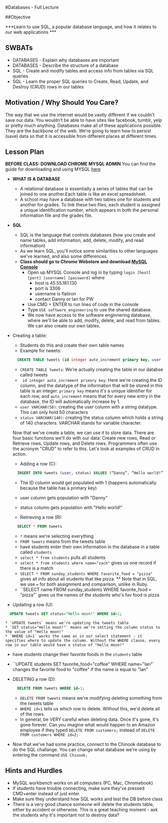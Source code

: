 #Databases - Full Lecture

##Objective

***Learn to use SQL, a popular database language, and how it relates to our web applications  ***

## SWBATs

+ DATABASES - Explain why databases are important 
+ DATABASES - Describe the structure of a database
+ SQL - Create and modify tables and access info from tables via SQL queries
+ SQL - Learn the proper SQL queries to Create, Read, Update, and Destroy (CRUD) rows in our tables

## Motivation / Why Should You Care?
The way that we use the internet would be vastly different if we couldn’t save our data. You wouldn’t be able to have sites like facebook, tumblr, yelp or pretty much anything. Databases make all of these applications possible. They are the backbone of the web. We’re going to learn how to persist (save) data so that it is accessible from different places at different times.

## Lesson Plan
**BEFORE CLASS: DOWNLOAD CHROME MYSQL ADMIN** You can find the guide for downloading and using MYSQL [here](https://github.com/learn-co-curriculum/hs-ruby2-teachers-guide-mysql-setup)

+ **WHAT IS A DATABASE**
  * A relational database is essentially a series of tables that can be joined to one another.Each table is like an excel spreadsheet.
  *  A school may have a database with two tables one for students and another for grades. To link these two files, each student is assigned a unique identification number, which appears in both the personal information file and the grades file.

+ **SQL**
	* SQL is the language that controls databases (how you create and name tables, add information, add, delete, modify, and read information)
	* As we learn SQL, you'll notice some similarities to other languages we've learned, and also some differences. 
  * **Class should go to Chrome Webstore and download [MySQL Console](https://chrome.google.com/webstore/detail/mysql-console/cakepohgdbjbenkcpkkacmohgfjhnjoh?utm_source=chrome-ntp-icon)**
    * Open up MYSQL Console and log in by typing `login [host] [port] [username] [password]` where
      * host is 45.55.161.130
      * port is 3306
      * username is flatiron
      * contact Danny or Ian for PW
    * Use CMD + ENTER to run lines of code in the console
    * Type `USE software_engineering` to use the shared database.
    * We now have access to the software enginnering database, where we'll be able to add, modify, delete, and read from tables. We can also create our own tables.

* Creating a table:
    * Students do this and create their own table names
    * Example for tweets:
  ```sql
    CREATE TABLE tweets (id integer auto_increment primary key, user VARCHAR(50), status VARCHAR(140)); 
  ```
    * `CREATE TABLE tweets`: We're actually creating the table in our databse called tweets
    * ` id integer auto_increment primary key`: Here we're creating the ID column, and the datatype of the information that will be stored in this table is an integer. `primary key` means it's a unique identifier for each row, and `auto_increment` means that for every new entry in the database, the ID will automatically increase by 1. 
    * `user VARCHAR(50)`: creating the user column with a string datatype. This can only hold 50 characters
    * `status VARCHAR(140)`: creating the status column which holds a string of 140 characters. VARCHAR stands for variable character.
  
  Now that we've create a table, we can use it to store data. There are four basic functions we'll do with our data: Create new rows, Read or Retrieve rows, Update rows, and Delete rows. Programmers often use the acronym "CRUD" to refer to this. Let's look at examples of CRUD in action. 

  * Adding a row (C):
  ```sql
    INSERT INTO tweets (user, status) VALUES (“Danny”, “Hello world!”);
  ```
    * The ID column would get populated with 1 (happens automatically because the table has a primary key)
    * user column gets population with "Danny"
    * status column gets population with "Hello world!"

  * Retrieving a row (R):
  ```sql
    SELECT * FROM tweets 
  ```
    * `*` means we're selecting everything
    * `FROM tweets` means from the tweets table
  * have students enter their own information in the database in a table called `students`
  * `select * from students` pulls all students
  * `select * from students where name="zach"` gives us one record if there is a match
  * `SELECT * FROM sunday_students WHERE favorite_food = "pizza"` gives all info about all students that like pizza.
  	** Note that in SQL, we use `=` for both assignment and comparison, unlike in Ruby. 
  * ``SELECT name FROM sunday_students WHERE favorite_food = "pizza"` gives us the names of the students who's fav food is pizza

 * Updating a row (U):
  ```sql
    UPDATE tweets SET status="Hello moon!" WHERE id=1;
  ```
    * `UPDATE tweets` means we're updating the tweets table
    * `SET status="Hello moon!"` means we're setting the column status to the value of "Hello moon!"
    * `WHERE id=1` works the same as in our select statement - it specifies where to update the column. Without the WHERE clause, every row in our table would have a status of "Hello moon!"
  * have students change their favorite foods in the  `students` table
  * ``UPDATE students SET favorite_food="coffee" WHERE name="Ian"` changes the favorite food to "coffee" if the name is equal to "Ian"

* DELETING a row (D):
  ```sql
    DELETE FROM tweets WHERE id=1;
  ```
    * `DELETE FROM tweets` means we're modifying deleting something from the tweets table
    * `WHERE id=1` tells us which row to delete. Without this, we'd delete all of the rows. 
    * In general, be VERY careful when deleting data. Once it's gone, it's gone forever. Can you imagine what would happen to an Amazon employee if they typed `DELETE FROM customers;` instead of `DELETE FROM customers WHERE id=2;`

+ Now that we've had some practice, connect to the Chinook database to do the SQL challange. You can change what database we're using by entering the command `USE Chinook;`

## Hints and Hurdles
+ MySQL workbench works on all computers (PC, Mac, Chromebook)
+ If students have trouble connecting, make sure they've pressed CMD+enter instead of just enter. 
+ Make sure they understand how SQL works and test the DB before class
+ There is a very good chance someone will delete the students table, either by accident or otherwise. This is a great teaching moment - ask the students why it's important not to destroy data? 
